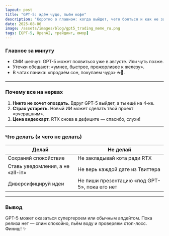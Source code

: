 ```yaml
---
layout: post
title: "GPT-5: ждём чудо, пьём кофе"
description: "Коротко о главном: когда выйдет, чего бояться и как не залить депозит."
date: 2025-08-06
image: /assets/images/blog/gpt5_trading_meme_ru.png
tags: [GPT-5, OpenAI, трейдинг, юмор]
---
```


### Главное за минуту

- СМИ шепчут: GPT-5 может появиться уже в августе. Или чуть позже.
- Утечки обещают: «умнее, быстрее, прожорливее к железу».
- В чатах паника: «продаём сон, покупаем чудо» ☕🚀.

---

### Почему все на нервах

1. **Никто не хочет опоздать.** Вдруг GPT-5 выйдет, а ты ещё на 4-ке.
2. **Страх устареть.** Новый ИИ может сделать твой проект «вчерашним».
3. **Цена видеокарт.** RTX снова в дефиците — спасибо, слухи!

---

### Что делать (и чего не делать)

| Делай                   | Не делай                        |
|-------------------------|---------------------------------|
| Сохраняй спокойствие    | Не закладывай кота ради RTX     |
| Ставь уведомления, а не «all-in» | Не верь каждой дате из Твиттера  |
| Диверсифицируй идеи     | Не пиши презентацию «под GPT-5», пока его нет |

---

### Вывод

GPT-5 может оказаться супергероем или обычным апдейтом. Пока релиза нет — спим спокойно, пьём воду и проверяем стоп-лосс. Финиш! ✨
